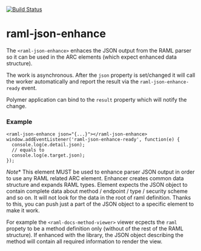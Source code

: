 [![Build Status](https://travis-ci.org/advanced-rest-client/raml-json-enhance.svg?branch=stage)](https://travis-ci.org/advanced-rest-client/raml-json-enhance)  

# raml-json-enhance

The `<raml-json-enhance>` enhaces the JSON output from the RAML parser so it can
be used in the ARC elements (which expect enhanced data structure).

The work is asynchronous. After the `json` property is set/changed it will call the
worker automatically and report the result via the `raml-json-enhance-ready` event.

Polymer application can bind to the `result` property which will notify the change.

### Example
```
<raml-json-enhance json="{...}"></raml-json-enhance>
window.addEventListener('raml-json-enhance-ready', function(e) {
  console.log(e.detail.json);
  // equals to
  console.log(e.target.json);
});
```

*Note** This element MUST be used to enhance parser JSON output in order to use
any RAML related ARC element. Enhancer creates common data structure and
expands RAML types. Element expects the JSON object to contain complete data
about method / endpoint / type / security scheme and so on. It will not look for
the data in the root of raml definition. Thanks to this, you can push just a part
of the JSON object to a specific element to make it work.

For example the `<raml-docs-method-viewer>` viewer ecpects the `raml` propety to
be a method definition only (without of the rest of the RAML structure). If
enhanced with the library, the JSON object describing the method will contain
all required information to render the view.

